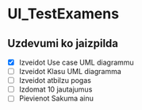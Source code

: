 # UI_TestExamens

## Uzdevumi ko jaizpilda

-[X] Izveidot Use case UML diagrammu
-[ ] Izveidot Klasu UML diagramma
-[ ] Izveidot atbilzu pogas 
-[ ] Izdomat 10 jautajumus
-[ ] Pievienot Sakuma ainu
